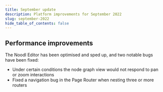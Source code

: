 ```yaml
---
title: September update
description: Platform improvements for September 2022
slug: september-2022
hide_table_of_contents: false
---
```


## Performance improvements

The Noodl Editor has been optimised and sped up, and two notable bugs have been fixed:

- Under certain conditions the node graph view would not respond to pan or zoom interactions
- Fixed a navigation bug in the Page Router when nesting three or more routers
